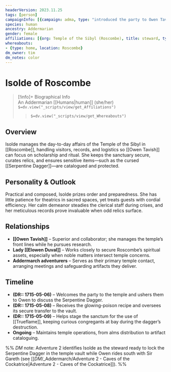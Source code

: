 ```yaml
---
headerVersion: 2023.11.25
tags: [person]
campaignInfo: [{campaign: adma, type: "introduced the party to Owen Tavish at the Temple of the Sibyl", date: 1715-05-06}, {campaign: adma, type: "coordinated preparations for the dagger's destruction", date: 1715-05-09}]
species: human
ancestry: Addermarian
gender: female
affiliations: [{org: Temple of the Sibyl (Roscombe), title: steward, type: member}]
whereabouts:
- {type: home, location: Roscombe}
dm_owner: tim
dm_notes: color
---
```

# Isolde of Roscombe
>[!info]+ Biographical Info  
> An Addermarian [[Humans|human]] (she/her)  
> `$=dv.view("_scripts/view/get_Affiliations")`  
>> `$=dv.view("_scripts/view/get_Whereabouts")`

## Overview
Isolde manages the day-to-day affairs of the Temple of the Sibyl in [[Roscombe]], handling visitors, records, and logistics so [[Owen Tavish]] can focus on scholarship and ritual. She keeps the sanctuary secure, curates relics, and ensures sensitive items—such as the cursed [[Serpentine Dagger]]—are catalogued and protected.

## Personality & Outlook
Practical and composed, Isolde prizes order and preparedness. She has little patience for theatrics in sacred spaces, yet treats guests with cordial efficiency. Her calm demeanor steadies the clerical staff during crises, and her meticulous records prove invaluable when odd relics surface.

## Relationships
- **[[Owen Tavish]]** – Superior and collaborator; she manages the temple’s front lines while he pursues research.  
- **Lady [[Elowen Duval]]** – Works closely to secure Roscombe’s spiritual assets, especially when noble matters intersect temple concerns.  
- **Addermarch adventurers** – Serves as their primary temple contact, arranging meetings and safeguarding artifacts they deliver.

## Timeline
- **(DR:: 1715-05-06)** – Welcomes the party to the temple and ushers them to Owen to discuss the Serpentine Dagger.  
- **(DR:: 1715-05-08)** – Receives the glowing-poison recipe and oversees its secure transfer to the vault.  
- **(DR:: 1715-05-09)** – Helps stage the sanctum for the use of [[Trueflame]], keeping curious congregants at bay during the dagger’s destruction.  
- **Ongoing** – Maintains temple operations, from alms distribution to artifact cataloguing.

%% _DM_ note: Adventure 2 identifies Isolde as the steward ready to lock the Serpentine Dagger in the temple vault while Owen rides south with Sir Gareth (see [[_DM_/_Addermarch/Adventure 2 - Caves of the Cockatrice|Adventure 2 - Caves of the Cockatrice]]). %%
